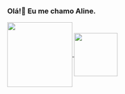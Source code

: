 ### Olá!👋 Eu me chamo Aline.

<!--
**alineapalves/alineapalves** is a ✨ _special_ ✨ repository because its `README.md` (this file) appears on your GitHub profile.

Here are some ideas to get you started:

- 🔭 I’m currently working on ...
- 🌱 I’m currently learning ...
- 👯 I’m looking to collaborate on ...
- 🤔 I’m looking for help with ...
- 💬 Ask me about ...
- 📫 How to reach me: ...
- 😄 Pronouns: ...
- ⚡ Fun fact: ...
-->


<a href="https://github.com/alineapalves/github-readme-stats">
  <img height=150 align="center" src="https://github-readme-stats.vercel.app/api?username=alineapalves" />
</a>
<a href="https://github.com/alineapalves/convoychat">
  <img height=100 align="center" src="https://github-readme-stats.vercel.app/api/top-langs?username=alineapalves&layout=compact&langs_count=8&card_width=320" />
</a>
